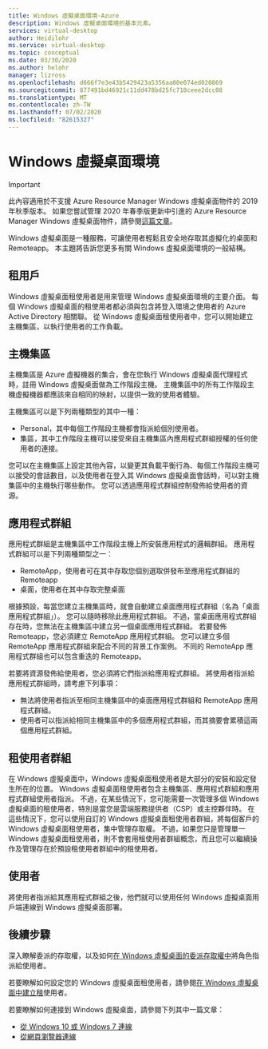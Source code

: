 ```yaml
---
title: Windows 虛擬桌面環境-Azure
description: Windows 虛擬桌面環境的基本元素。
services: virtual-desktop
author: Heidilohr
ms.service: virtual-desktop
ms.topic: conceptual
ms.date: 03/30/2020
ms.author: helohr
manager: lizross
ms.openlocfilehash: d666f7e3e43b5429423a5356aa00e074ed020869
ms.sourcegitcommit: 877491bd46921c11dd478bd25fc718ceee2dcc08
ms.translationtype: MT
ms.contentlocale: zh-TW
ms.lasthandoff: 07/02/2020
ms.locfileid: "82615327"
---
```

# <a name="windows-virtual-desktop-environment"></a>Windows 虛擬桌面環境

>[!IMPORTANT]
>此內容適用於不支援 Azure Resource Manager Windows 虛擬桌面物件的 2019 年秋季版本。 如果您嘗試管理 2020 年春季版更新中引進的 Azure Resource Manager Windows 虛擬桌面物件，請參閱[這篇文章](../environment-setup.md)。

Windows 虛擬桌面是一種服務，可讓使用者輕鬆且安全地存取其虛擬化的桌面和 Remoteapp。 本主題將告訴您更多有關 Windows 虛擬桌面環境的一般結構。

## <a name="tenants"></a>租用戶

Windows 虛擬桌面租使用者是用來管理 Windows 虛擬桌面環境的主要介面。 每個 Windows 虛擬桌面的租使用者都必須與包含將登入環境之使用者的 Azure Active Directory 相關聯。 從 Windows 虛擬桌面租使用者中，您可以開始建立主機集區，以執行使用者的工作負載。

## <a name="host-pools"></a>主機集區

主機集區是 Azure 虛擬機器的集合，會在您執行 Windows 虛擬桌面代理程式時，註冊 Windows 虛擬桌面做為工作階段主機。 主機集區中的所有工作階段主機虛擬機器都應該來自相同的映射，以提供一致的使用者體驗。

主機集區可以是下列兩種類型的其中一種：

- Personal，其中每個工作階段主機都會指派給個別使用者。
- 集區，其中工作階段主機可以接受來自主機集區內應用程式群組授權的任何使用者的連接。

您可以在主機集區上設定其他內容，以變更其負載平衡行為、每個工作階段主機可以接受的會話數目，以及使用者在登入其 Windows 虛擬桌面會話時，可以對主機集區中的主機執行哪些動作。 您可以透過應用程式群組控制發佈給使用者的資源。

## <a name="app-groups"></a>應用程式群組

應用程式群組是主機集區中工作階段主機上所安裝應用程式的邏輯群組。 應用程式群組可以是下列兩種類型之一：

- RemoteApp，使用者可在其中存取您個別選取併發布至應用程式群組的 Remoteapp
- 桌面，使用者在其中存取完整桌面

根據預設，每當您建立主機集區時，就會自動建立桌面應用程式群組（名為「桌面應用程式群組」）。 您可以隨時移除此應用程式群組。 不過，當桌面應用程式群組存在時，您無法在主機集區中建立另一個桌面應用程式群組。 若要發佈 Remoteapp，您必須建立 RemoteApp 應用程式群組。 您可以建立多個 RemoteApp 應用程式群組來配合不同的背景工作案例。 不同的 RemoteApp 應用程式群組也可以包含重迭的 Remoteapp。

若要將資源發佈給使用者，您必須將它們指派給應用程式群組。 將使用者指派給應用程式群組時，請考慮下列事項：

- 無法將使用者指派至相同主機集區中的桌面應用程式群組和 RemoteApp 應用程式群組。
- 使用者可以指派給相同主機集區中的多個應用程式群組，而其摘要會累積這兩個應用程式群組。

## <a name="tenant-groups"></a>租使用者群組

在 Windows 虛擬桌面中，Windows 虛擬桌面租使用者是大部分的安裝和設定發生所在的位置。 Windows 虛擬桌面租使用者包含主機集區、應用程式群組和應用程式群組使用者指派。 不過，在某些情況下，您可能需要一次管理多個 Windows 虛擬桌面的租使用者，特別是當您是雲端服務提供者（CSP）或主控夥伴時。 在這些情況下，您可以使用自訂的 Windows 虛擬桌面租使用者群組，將每個客戶的 Windows 虛擬桌面租使用者，集中管理存取權。 不過，如果您只是管理單一 Windows 虛擬桌面租使用者，則不會套用租使用者群組概念，而且您可以繼續操作及管理存在於預設租使用者群組中的租使用者。

## <a name="end-users"></a>使用者

將使用者指派給其應用程式群組之後，他們就可以使用任何 Windows 虛擬桌面用戶端連線到 Windows 虛擬桌面部署。

## <a name="next-steps"></a>後續步驟

深入瞭解委派的存取權，以及如何[在 Windows 虛擬桌面的委派存取權中](delegated-access-virtual-desktop-2019.md)將角色指派給使用者。

若要瞭解如何設定您的 Windows 虛擬桌面租使用者，請參閱[在 Windows 虛擬桌面中建立租](tenant-setup-azure-active-directory.md)使用者。

若要瞭解如何連接到 Windows 虛擬桌面，請參閱下列其中一篇文章：

- [從 Windows 10 或 Windows 7 連線](../connect-windows-7-and-10.md)
- [從網頁瀏覽器連線](connect-web-2019.md)
